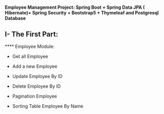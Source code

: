 #### Employee Management Project: Spring Boot + Spring Data JPA ( Hibernate)+ Spring Security + Bootstrap5 + Thymeleaf and Postgresql Database

## I- The First Part:
**** Employee Module:
- Get all Employee 

- Add a new Employee 

- Update Employee By ID

- Delete Employee By ID

- Pagination Employee

- Sorting Table Employee By Name
